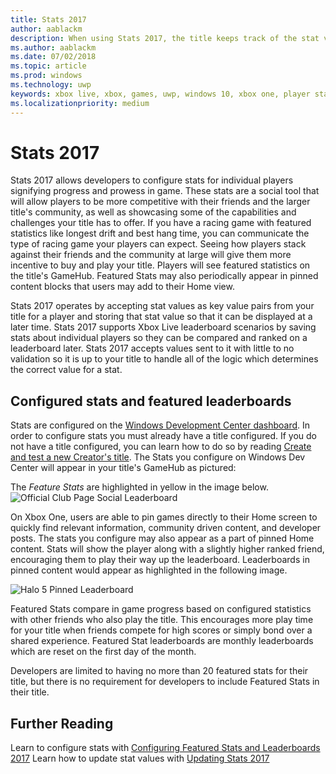 ```yaml
---
title: Stats 2017
author: aablackm
description: When using Stats 2017, the title keeps track of the stat values, and sends the values to the service.
ms.author: aablackm
ms.date: 07/02/2018
ms.topic: article
ms.prod: windows
ms.technology: uwp
keywords: xbox live, xbox, games, uwp, windows 10, xbox one, player stats, leaderboards, stats 2017
ms.localizationpriority: medium
---
```

# Stats 2017

Stats 2017 allows developers to configure stats for individual players signifying progress and prowess in game. These stats are a social tool that will allow players to be more competitive with their friends and the larger title's community, as well as showcasing some of the capabilities and challenges your title has to offer. If you have a racing game with featured statistics like longest drift and best hang time, you can communicate the type of racing game your players can expect. Seeing how players stack against their friends and the community at large will give them more incentive to buy and play your title. Players will see featured statistics on the title's GameHub. Featured Stats may also periodically appear in pinned content blocks that users may add to their Home view.

Stats 2017 operates by accepting stat values as key value pairs from your title for a player and storing that stat value so that it can be displayed at a later time. Stats 2017 supports Xbox Live leaderboard scenarios by saving stats about individual players so they can be compared and ranked on a leaderboard later. Stats 2017 accepts values sent to it with little to no validation so it is up to your title to handle all of the logic which determines the correct value for a stat.

## Configured stats and featured leaderboards

Stats are configured on the [Windows Development Center dashboard](https://developer.microsoft.com/en-us/dashboard/windows/overview). In order to configure stats you must already have a title configured. If you do not have a title configured, you can learn how to do so by reading [Create and test a new Creator's title](../get-started-with-creators/create-and-test-a-new-creators-title.md).  The Stats you configure on Windows Dev Center will appear in your title's GameHub as pictured:

The *Feature Stats* are highlighted in yellow in the image below.
![Official Club Page Social Leaderboard](../images/omega/gamehub_featuredstats.png)


On Xbox One, users are able to pin games directly to their Home screen to quickly find relevant information, community driven content, and developer posts. The stats you configure may also appear as a part of pinned Home content. Stats will show the player along with a slightly higher ranked friend, encouraging them to play their way up the leaderboard. Leaderboards in pinned content would appear as highlighted in the following image.

![Halo 5 Pinned Leaderboard](../images/stats/Halo_5_Pinned_Leaderboard.png)

Featured Stats compare in game progress based on configured statistics with other friends who also play the title. This encourages more play time for your title when friends compete for high scores or simply bond over a shared experience. Featured Stat leaderboards are monthly leaderboards which are reset on the first day of the month.

Developers are limited to having no more than 20 featured stats for their title, but there is no requirement for developers to include Featured Stats in their title.

## Further Reading
Learn to configure stats with [Configuring Featured Stats and Leaderboards 2017](../configure-xbl/dev-center/featured-stats-and-leaderboards.md)
Learn how to update stat values with [Updating Stats 2017](player-stats-updating.md)